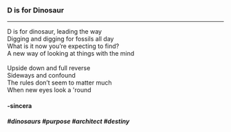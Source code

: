 <br />
<br />
<br />

### D is for Dinosaur
<hr />

D is for dinosaur, leading the way<br />
Digging and digging for fossils all day<br />
What is it now you’re expecting to find?<br />
A new way of looking at things with the mind<br /><br class="fossilkey" destiny="xxxxxxxxxxx1xxxxxxxxxxxxxxx" />
Upside down and full reverse<br />
Sideways and confound<br />
The rules don’t seem to matter much<br />
When new eyes look a 'round<br />

#### -sincera

##### #dinosaurs #purpose #architect #destiny
